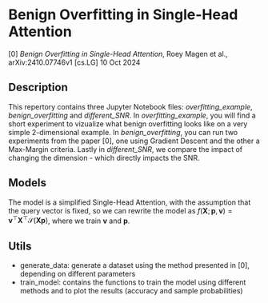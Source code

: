 # Benign Overfitting in Single-Head Attention

[0] _Benign Overfitting in Single-Head Attention_, Roey Magen et al., arXiv:2410.07746v1 [cs.LG] 10 Oct 2024

## Description
This repertory contains three Jupyter Notebook files: _overfitting_example_, _benign_overfitting_ and _different_SNR_. 
In _overfitting_example_, you will find a short experiment to vizualize what benign overfitting looks like on a very simple 2-dimensional example. 
In _benign_overfitting_, you can run two experiments from the paper [0], one using Gradient Descent and the other a Max-Margin criteria.
Lastly in _different_SNR_, we compare the impact of changing the dimension - which directly impacts the SNR.

## Models
The model is a simplified Single-Head Attention, with the assumption that the query vector is fixed, so we can rewrite the model as $f(\boldsymbol{X}; \boldsymbol{p}, \boldsymbol{v}) = \boldsymbol{v}^\top \boldsymbol{X}^\top\mathcal{S}(\boldsymbol{Xp})$, where we train $\boldsymbol{v}$ and $\boldsymbol{p}$.

## Utils
- generate_data: generate a dataset using the method presented in [0], depending on different parameters
- train_model: contains the functions to train the model using different methods and to plot the results (accuracy and sample probabilities)
